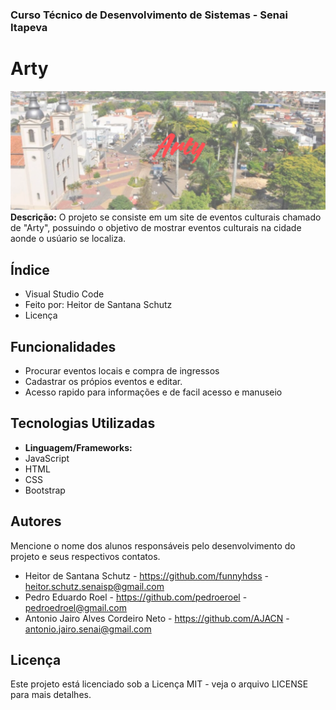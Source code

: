 
### Curso Técnico de Desenvolvimento de Sistemas - Senai Itapeva
# Arty

![imagem da capa](assets/IMG/readme/banner.png)
**Descrição:**
O projeto se consiste em um site de eventos culturais chamado de "Arty", possuindo o objetivo de mostrar eventos culturais na cidade aonde o usúario se localiza.
## Índice
- Visual Studio Code
- Feito por: Heitor de Santana Schutz
- Licença
## Funcionalidades
 - Procurar eventos locais e compra de ingressos
 - Cadastrar os própios eventos e editar.
 - Acesso rapido para informações e de facil acesso e manuseio
## Tecnologias Utilizadas
- **Linguagem/Frameworks:**
 - JavaScript
 - HTML
 - CSS
 - Bootstrap
## Autores
Mencione o nome dos alunos responsáveis pelo desenvolvimento do projeto e seus respectivos contatos.
- Heitor de Santana Schutz - https://github.com/funnyhdss - heitor.schutz.senaisp@gmail.com
- Pedro Eduardo Roel - https://github.com/pedroeroel - pedroedroel@gmail.com
- Antonio Jairo Alves Cordeiro Neto - https://github.com/AJACN - antonio.jairo.senai@gmail.com
## Licença
Este projeto está licenciado sob a Licença MIT - veja o arquivo LICENSE para mais detalhes.
